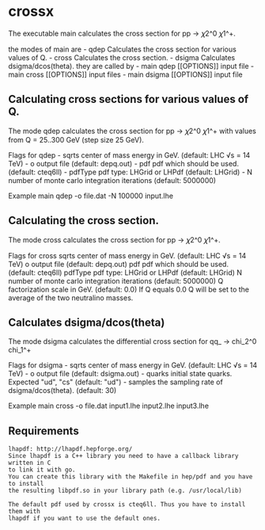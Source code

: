crossx
======
The executable main calculates the cross section for pp -> 𝜒2^0 𝜒1^+.

the modes of main are
	- qdep	Calculates the cross section for various values of Q.
	- cross	Calculates the cross section.
	- dsigma  Calculates dsigma/dcos(theta).
they are called by
	- main qdep  [[OPTIONS]] input file
	- main cross [[OPTIONS]] input files
	- main dsigma [[OPTIONS]] input file

Calculating cross sections for various values of Q.
---------------------------------------------------

The mode qdep calculates the cross section for pp -> 𝜒2^0 𝜒1^+ with values from Q = 25..300 GeV (step size 25 GeV).

Flags for qdep
	- sqrts	center of mass energy in GeV. (default: LHC √s = 14 TeV)
	- o	output file (default: depq.out)
	- pdf	pdf which should be used. (default: cteq6ll)
	- pdfType	pdf type: LHGrid or LHPdf (default: LHGrid)
	- N	number of monte carlo integration iterations (default: 5000000)

Example
	main qdep -o file.dat -N 100000 input.lhe

Calculating the cross section.
------------------------------

The mode cross calculates the cross section for pp -> 𝜒2^0 𝜒1^+.

Flags for cross
	sqrts	center of mass energy in GeV. (default: LHC √s = 14 TeV)
	o	output file (default: depq.out)
	pdf	pdf which should be used. (default: cteq6ll)
	pdfType	pdf type: LHGrid or LHPdf (default: LHGrid)
	N	number of monte carlo integration iterations (default: 5000000)
	Q	factorization scale in GeV. (default: 0.0)
		If Q equals 0.0 Q will be set to the average of the two neutralino masses.

Calculates dsigma/dcos(theta)
-----------------------------

The mode dsigma calculates the differential cross section for qq_ -> chi_2^0 chi_1^+

Flags for dsigma
	- sqrts    center of mass energy in GeV. (default: LHC √s = 14 TeV)
	- o        output file (default: dsigma.out)
	- quarks   initial state quarks. Expected "ud", "cs" (default: "ud")
	- samples  the sampling rate of dsigma/dcos(theta). (default: 30)


Example
	main cross -o file.dat input1.lhe input2.lhe input3.lhe



Requirements
------------
	lhapdf: http://lhapdf.hepforge.org/
	Since lhapdf is a C++ library you need to have a callback library written in C
	to link it with go.
	You can create this library with the Makefile in hep/pdf and you have to install
	the resulting libpdf.so in your library path (e.g. /usr/local/lib)

	The default pdf used by crossx is cteq6ll. Thus you have to install them with
	lhapdf if you want to use the default ones.
